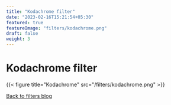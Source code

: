 ```yaml
---
title: "Kodachrome filter"
date: "2023-02-16T15:21:54+05:30"
featured: true
featureImage: "filters/kodachrome.png"
draft: false
weight: 3
---
```


# Kodachrome filter

{{< figure title="Kodachrome" src="/filters/kodachrome.png"  >}}

[Back to filters blog](/blog/filters)
